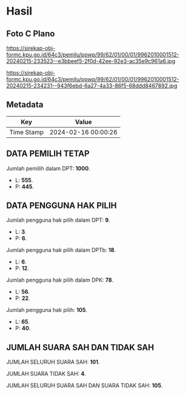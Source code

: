 # Hasil

## Foto C Plano

https://sirekap-obj-formc.kpu.go.id/64c3/pemilu/ppwp/99/62/01/00/01/9962010001512-20240215-233523--e3bbeef5-2f0d-42ee-92e3-ac35e9c961a6.jpg

https://sirekap-obj-formc.kpu.go.id/64c3/pemilu/ppwp/99/62/01/00/01/9962010001512-20240215-234231--943f6ebd-6a27-4a33-86f5-68ddd8467892.jpg


## Metadata

| Key        | Value               |
| ---------- | ------------------- |
| Time Stamp | 2024-02-16 00:00:26 |


## DATA PEMILIH TETAP

Jumlah pemilih dalam DPT: **1000**.
 * L: **555**.
 * P: **445**.

## DATA PENGGUNA HAK PILIH

Jumlah pengguna hak pilih dalam DPT: **9**.
 * L: **3**.
 * P: **6**.

Jumlah pengguna hak pilih dalam DPTb: **18**.
 * L: **6**.
 * P: **12**.

Jumlah pengguna hak pilih dalam DPK: **78**.
 * L: **56**.
 * P: **22**.

Jumlah pengguna hak pilih: **105**.
 * L: **65**.
 * P: **40**.

## JUMLAH SUARA SAH DAN TIDAK SAH

JUMLAH SELURUH SUARA SAH: **101**.

JUMLAH SUARA TIDAK SAH: **4**.

JUMLAH SELURUH SUARA SAH DAN SUARA TIDAK SAH: **105**.


